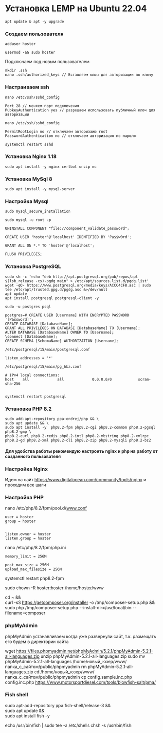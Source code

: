 # Установка LEMP на Ubuntu 22.04

```
apt update & apt -y upgrade
```
### Создаем пользователя
```
adduser hoster
```

```
usermod -aG sudo hoster
```
Подключаем под новым пользователем
```
mkdir .ssh
nano .ssh/authorized_keys // Вставляем ключ для авторизации по ключу
```

### Настраиваем ssh

```
nano /etc/ssh/sshd_config
```

```
Port 28 // меняем порт подключения
PubkeyAuthentication yes // разрешаем использовать публичный ключ для авторизации
```


```
nano /etc/ssh/sshd_config
```
```
PermitRootLogin no // отключаем авторизаию root
PasswordAuthentication no // отключаем авторизацию по паролю
```

```
systemctl restart sshd
```

### Установка Nginx 1.18

```
sudo apt install -y nginx certbot unzip mc
```

### Установка MySql 8

```
sudo apt install -y mysql-server
```
### Настройка Mysql
```
sudo mysql_secure_installation

sudo mysql -u root -p
```
```mysql
UNINSTALL COMPONENT "file://component_validate_password";

CREATE USER 'hoster'@'localhost' IDENTIFIED BY 'Pa$$w0rd';

GRANT ALL ON *.* TO 'hoster'@'localhost';

FLUSH PRIVILEGES;

```


### Установка PostgreSQL
```
sudo sh -c 'echo "deb http://apt.postgresql.org/pub/repos/apt $(lsb_release -cs)-pgdg main" > /etc/apt/sources.list.d/pgdg.list'
wget -qO- https://www.postgresql.org/media/keys/ACCC4CF8.asc | sudo tee /etc/apt/trusted.gpg.d/pgdg.asc &>/dev/null
apt update
apt install postgresql postgresql-client -y

sudo -u postgres psql

postgres=# CREATE USER [Username] WITH ENCRYPTED PASSWORD '[Password]';
CREATE DATABASE [DatabaseName];
GRANT ALL PRIVILEGES ON DATABASE [DatabaseName] TO [Username];
ALTER DATABASE [DatabaseName] OWNER TO [Username];
\connect [DatabaseName];
CREATE SCHEMA [SchemaName] AUTHORIZATION [Username];

/etc/postgresql/15/main/postgresql.conf

listen_addresses = '*'

/etc/postgresql/15/main/pg_hba.conf

# IPv4 local connections:
host    all             all             0.0.0.0/0            scram-sha-256


systemctl restart postgresql
```

### Установка PHP 8.2

```
sudo add-apt-repository ppa:ondrej/php && \
sudo apt update && \ 
sudo apt install -y  php8.2-fpm php8.2-cgi php8.2-common php8.2-pgsql php8.2-gmp \
php8.2-curl php8.2-redis php8.2-intl php8.2-mbstring php8.2-xmlrpc php8.2-gd php8.2-xml php8.2-cli php8.2-zip php8.2-mysqli php8.2-bz2
```
 

#### Для удобства работы рекомендую настроить nginx и php на работу от созданного пользователя

### Настройка Nginx

Идем на сайт https://www.digitalocean.com/community/tools/nginx и проходим все шаги


### Настройка PHP

nano /etc/php/8.2/fpm/pool.d/www.conf

```
user = hoster
group = hoster


listen.owner = hoster
listen.group = hoster

```

nano /etc/php/8.2/fpm/php.ini

```
memory_limit = 256M

post_max_size = 256M
upload_max_filesize = 256M
```
systemctl restart php8.2-fpm

sudo chown -R hoster:hoster /home/hoster/www


cd ~ && \
curl -sS https://getcomposer.org/installer -o /tmp/composer-setup.php && \
sudo php /tmp/composer-setup.php --install-dir=/usr/local/bin --filename=composer





### phpMyAdmin

phpMyAdmin устанавливаем когда уже развернули сайт, т.к. размещать его будем в директории сайта

wget https://files.phpmyadmin.net/phpMyAdmin/5.2.1/phpMyAdmin-5.2.1-all-languages.zip
unzip phpMyAdmin-5.2.1-all-languages.zip
sudo mv phpMyAdmin-5.2.1-all-languages /home/новый_юзер/www/папка_с_сайтом/public/phpmyadmin
rm phpMyAdmin-5.2.1-all-languages.zip
cd /home/новый_юзер/www/папка_с_сайтом/public/phpmyadmin
cp config.sample.inc.php config.inc.php
https://www.motorsportdiesel.com/tools/blowfish-salt/pma/



### Fish shell

sudo apt-add-repository ppa:fish-shell/release-3 && \
sudo apt update && \
sudo apt install fish -y

echo /usr/bin/fish | sudo tee -a /etc/shells
chsh -s /usr/bin/fish
